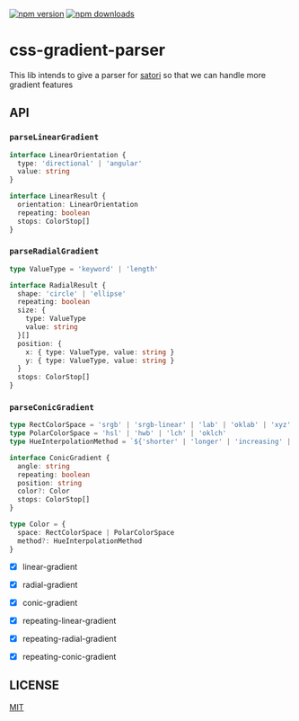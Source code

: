 <p>
  <a href="https://npmjs.com/package/css-gradient-parser"><img src="https://img.shields.io/npm/v/css-gradient-parser?style=flat&color=rgba(238, 118, 33)" alt="npm version"></a>
  <a href="https://npmjs.com/package/css-gradient-parser"><img src="https://img.shields.io/npm/dm/css-gradient-parser?style=flat&color=rgba(238, 118, 33)" alt="npm downloads"></a>
</p>

# css-gradient-parser

This lib intends to give a parser for [satori](https://github.com/vercel/satori) so that we can handle more gradient features


## API
### `parseLinearGradient`
```ts
interface LinearOrientation {
  type: 'directional' | 'angular'
  value: string
}

interface LinearResult {
  orientation: LinearOrientation
  repeating: boolean
  stops: ColorStop[]
}
```

### `parseRadialGradient`
```ts
type ValueType = 'keyword' | 'length'

interface RadialResult {
  shape: 'circle' | 'ellipse'
  repeating: boolean
  size: {
    type: ValueType
    value: string
  }[]
  position: {
    x: { type: ValueType, value: string }
    y: { type: ValueType, value: string }
  }
  stops: ColorStop[]
}
```

### `parseConicGradient`
```ts
type RectColorSpace = 'srgb' | 'srgb-linear' | 'lab' | 'oklab' | 'xyz' | 'xyz-d50' | 'xyz-d65'
type PolarColorSpace = 'hsl' | 'hwb' | 'lch' | 'oklch'
type HueInterpolationMethod = `${'shorter' | 'longer' | 'increasing' | 'decreasing'} hue`

interface ConicGradient {
  angle: string
  repeating: boolean
  position: string
  color?: Color
  stops: ColorStop[]
}

type Color = {
  space: RectColorSpace | PolarColorSpace
  method?: HueInterpolationMethod
}
```

- [x] linear-gradient
- [x] radial-gradient
- [x] conic-gradient
- [x] repeating-linear-gradient
- [x] repeating-radial-gradient
- [x] repeating-conic-gradient


## LICENSE

[MIT](./LICENSE)
